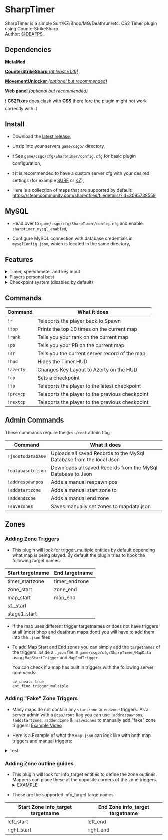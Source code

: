 # SharpTimer
SharpTimer is a simple Surf/KZ/Bhop/MG/Deathrun/etc. CS2 Timer plugin using CounterStrikeSharp<br>
Author: [@DEAFPS_](https://twitter.com/deafps_)

## Dependencies

[**MetaMod**](https://cs2.poggu.me/metamod/installation/)

[**CounterStrikeSharp** *(at least v126)*](https://github.com/roflmuffin/CounterStrikeSharp/releases)

[**MovementUnlocker** *(optional but recommended)*](https://github.com/Source2ZE/MovementUnlocker)

[**Web panel** *(optional but recommended)*](https://github.com/Letaryat/sharptimer-web-panel)

:exclamation: **CS2Fixes** does clash with **CSS** there fore the plugin might not work correctly with it

## Install
* Download the [latest release](https://github.com/DEAFPS/SharpTimer/releases),

* Unzip into your servers `game/csgo/` directory,

* :exclamation: See `game/csgo/cfg/SharpTimer/config.cfg` for basic plugin configuration,

* :exclamation: It is recommended to have a custom server cfg with your desired settings (for example [SURF](https://github.com/DEAFPS/cs-cfg/blob/main/surf.cfg) or [KZ](https://github.com/DEAFPS/cs-cfg/blob/main/kz.cfg)),

* Here is a collection of maps that are supported by default: https://steamcommunity.com/sharedfiles/filedetails/?id=3095738559,

## MySQL
* Head over to `game/csgo/cfg/SharpTimer/config.cfg` and enable `sharptimer_mysql_enabled`,

* Configure MySQL connection with database credentials in `mysqlConfig.json`, which is located in the same directory,

## Features
<details> 
  <summary>Timer, speedometer and key input</summary>
   <img src="https://i.imgur.com/cGUjH6m.png">
</details>

<details> 
  <summary>Players personal best</summary>
  <img src="https://i.imgur.com/9HGOhRR.png">
</details>

<details> 
  <summary>Checkpoint system (disabled by default)</summary>
   <img src="https://i.imgur.com/USX5i8C.png"><br>
   <img src="https://i.imgur.com/kWiHOlz.png"><br>
   <img src="https://i.imgur.com/lXwXNN7.png"><br>
   <img src="https://i.imgur.com/nyn76Q4.png">
</details>

## Commands

| Command  | What it does |
| ------------- | ------------- |
| `!r`  | Teleports the player back to Spawn |
| `!top`  | Prints the top 10 times on the current map |
| `!rank` | Tells you your rank on the current map |
| `!pb` | Tells you your PB on the current map |
| `!sr` | Tells you the current server record of the map |
| `!hud` | Hides the Timer HUD |
| `!azerty` | Changes Key Layout to Azerty on the HUD |
| `!cp` | Sets a checkpoint |
| `!tp` | Teleports the player to the latest checkpoint |
| `!prevcp` | Teleports the player to the previous checkpoint |
| `!nextcp` | Teleports the player to the previous checkpoint |

## Admin Commands
These commands require the `@css/root` admin flag

| Command  | What it does |
| ------------- | ------------- |
| `!jsontodatabase`  | Uploads all saved Records to the MySql Database from the local Json |
| `!databasetojson`  | Downloads all saved Records from the MySql Database to Json |
| `!addrespawnpos`  | Adds a manual respawn pos |
| `!addstartzone`  | Adds a manual start zone to |
| `!addendzone`  | Adds a manual end zone |
| `!savezones`  | Saves manually set zones to mapdata.json |

## Zones

### Adding Zone Triggers
* This plugin will look for trigger_multiple entities by default depending what map is being played. By default the plugin tries to hook the following target names:

| Start targetname  | End targetname |
| ------------- | ------------- |
| timer_startzone  | timer_endzone  |
| zone_start | zone_end |
| map_start | map_end  |
| s1_start |   |
| stage1_start |   |


* If the map uses different trigger targetnames or does not have triggers at all (most bhop and deathrun maps dont) you will have to add them into the `.json` files

* To add Map Start and End zones you can simply add the `targetnames` of the triggers inside a `.json` file in `game/csgo/cfg/SharpTimer/MapData` using `MapStartTrigger` and  `MapEndTrigger`

  You can check if a map has built in triggers with the following server commands:
  ```
  sv_cheats true
  ent_find trigger_multiple
  ```

### Adding "Fake" Zone Triggers
* Many maps do not contain any `startzone` or `endzone` triggers. As a server admin with a `@css/root` flag you can use `!addrespawnpos`, `!addstartzone`, `!addendzone` & `!savezones` to manually add "fake" zone triggers! [Example Video](https://streamable.com/9ez6gq)

* Here is a Example of what the `map.json` can look like with both map triggers and manual triggers:
<details>
<summary>Test</summary>

### surf_utopia_njv.json
```
{
  "MapStartTrigger": "zone_start",
  "MapEndTrigger": "zone_end"
}
```
### bhop_zentic.json
```
{
  "MapStartC1": "-67.89055 188.01341 64.03125",
  "MapStartC2": "123.32273 -187.58983 64.03125",
  "MapEndC1": "13736.031 1540.6246 -639.96875",
  "MapEndC2": "13884.47 1915.2767 -639.96875",
  "RespawnPos": "-2 0 64.03125"
}
```

</details>

### Adding Zone outline guides
* This plugin will look for info_target entities to define the zone outlines. Mappers can place these at the opposite corners of the zone triggers.<details> 
  <summary>EXAMPLE</summary>
   <img src="https://i.imgur.com/8nJBHaH.jpeg">
</details>


* These are the supported info_target targetnames

| Start Zone info_target targetname  | End Zone info_target targetname |
| ------------- | ------------- |
| left_start  | left_end  |
| right_start | right_end |



